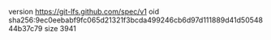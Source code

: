 version https://git-lfs.github.com/spec/v1
oid sha256:9ec0eebabf9fc065d21321f3bcda499246cb6d97d111889d41d5054844b37c79
size 3941
